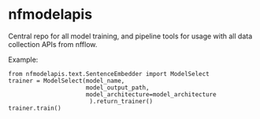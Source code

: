 # nfmodelapis
Central repo for all model training, and pipeline tools for usage with all data collection APIs from nfflow.


Example:

```
from nfmodelapis.text.SentenceEmbedder import ModelSelect
trainer = ModelSelect(model_name,
                      model_output_path,
                      model_architecture=model_architecture
                       ).return_trainer()
trainer.train()
```
